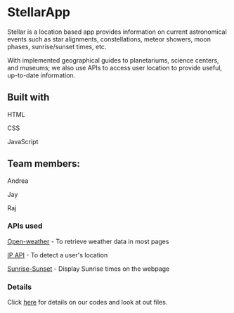 # StellarApp

Stellar is a location based app provides information on current astronomical events such as star alignments, constellations, meteor showers, moon phases, sunrise/sunset times, etc.

With implemented geographical guides to planetariums, science centers, and museums; we also use APIs to access user location to provide useful, up-to-date information.

## Built with

HTML

CSS

JavaScript

## Team members:

Andrea

Jay

Raj

### APIs used

[Open-weather](https://openweathermap.org/terms) - To retrieve weather data in most pages

[IP API](ipapi.co/json/) - To detect a user's location

[Sunrise-Sunset](https://sunrise-sunset.org/terms) - Display Sunrise times on the webpage

### Details

Click [here](https://github.com/Livingnight/StellarApp) for details on our codes and look at out files.

